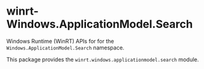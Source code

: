 <!-- warning: Please don't edit this file. It was automatically generated. -->

# winrt-Windows.ApplicationModel.Search

Windows Runtime (WinRT) APIs for for the `Windows.ApplicationModel.Search` namespace.

This package provides the `winrt.windows.applicationmodel.search` module.

